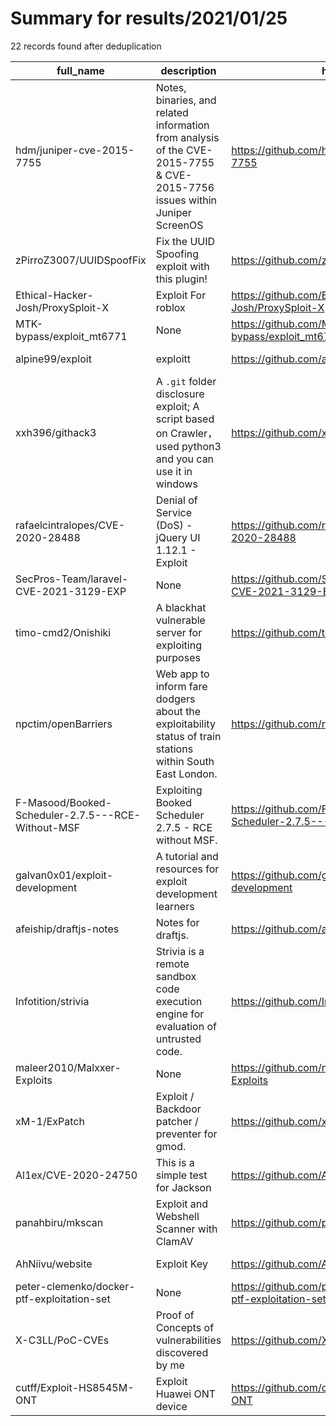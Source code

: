 
# Summary for results/2021/01/25
    
22 records found after deduplication

| full_name | description | html_url | matched_list | matched_count | pushed_at | size | stargazers_count | language | forks_count |
|---------------------------------------------------|----------------------------------------------------------------------------------------------------------------------------|----------------------------------------------------------------------|----------------------------------|-----------------|---------------------------|--------|--------------------|------------|---------------|
| hdm/juniper-cve-2015-7755 | Notes, binaries, and related information from analysis of the CVE-2015-7755 & CVE-2015-7756 issues within Juniper ScreenOS | https://github.com/hdm/juniper-cve-2015-7755 | ['cve-2'] | 1 | 2021-01-25 21:45:52+00:00 | 181714 | 101 | C | 40 |
| zPirroZ3007/UUIDSpoofFix | Fix the UUID Spoofing exploit with this plugin! | https://github.com/zPirroZ3007/UUIDSpoofFix | ['exploit'] | 1 | 2021-01-25 23:03:46+00:00 | 79 | 6 | Java | 3 |
| Ethical-Hacker-Josh/ProxySploit-X | Exploit For roblox | https://github.com/Ethical-Hacker-Josh/ProxySploit-X | ['exploit', 'sploit'] | 2 | 2021-01-25 22:42:55+00:00 | 0 | 0 | | 0 |
| MTK-bypass/exploit_mt6771 | None | https://github.com/MTK-bypass/exploit_mt6771 | ['exploit'] | 1 | 2021-01-25 17:41:29+00:00 | 0 | 7 | C | 5 |
| alpine99/exploit | exploitt | https://github.com/alpine99/exploit | ['exploit'] | 1 | 2021-01-25 14:42:05+00:00 | 2 | 0 | | 0 |
| xxh396/githack3 | A `.git` folder disclosure exploit; A script based on Crawler，used python3 and you can use it in windows | https://github.com/xxh396/githack3 | ['exploit'] | 1 | 2021-01-25 14:06:08+00:00 | 3 | 0 | Python | 0 |
| rafaelcintralopes/CVE-2020-28488 | Denial of Service (DoS) - jQuery UI 1.12.1 - Exploit | https://github.com/rafaelcintralopes/CVE-2020-28488 | ['cve-2', 'exploit'] | 2 | 2021-01-25 13:24:54+00:00 | 2 | 0 | HTML | 0 |
| SecPros-Team/laravel-CVE-2021-3129-EXP | None | https://github.com/SecPros-Team/laravel-CVE-2021-3129-EXP | ['cve-2'] | 1 | 2021-01-25 08:49:59+00:00 | 70 | 18 | Python | 7 |
| timo-cmd2/Onishiki | A blackhat vulnerable server for exploiting purposes | https://github.com/timo-cmd2/Onishiki | ['exploit'] | 1 | 2021-01-25 08:34:41+00:00 | 20 | 1 | C | 0 |
| npctim/openBarriers | Web app to inform fare dodgers about the exploitability status of train stations within South East London. | https://github.com/npctim/openBarriers | ['exploit'] | 1 | 2021-01-25 12:40:18+00:00 | 91 | 0 | PHP | 0 |
| F-Masood/Booked-Scheduler-2.7.5---RCE-Without-MSF | Exploiting Booked Scheduler 2.7.5 - RCE without MSF. | https://github.com/F-Masood/Booked-Scheduler-2.7.5---RCE-Without-MSF | ['exploit', 'rce'] | 2 | 2021-01-25 06:57:22+00:00 | 340 | 1 | | 0 |
| galvan0x01/exploit-development | A tutorial and resources for exploit development learners | https://github.com/galvan0x01/exploit-development | ['exploit'] | 1 | 2021-01-25 10:20:31+00:00 | 385 | 1 | | 0 |
| afeiship/draftjs-notes | Notes for draftjs. | https://github.com/afeiship/draftjs-notes | ['rce'] | 1 | 2021-01-25 00:54:25+00:00 | 58 | 0 | JavaScript | 0 |
| Infotition/strivia | Strivia is a remote sandbox code execution engine for evaluation of untrusted code. | https://github.com/Infotition/strivia | ['remote code execution'] | 1 | 2021-01-25 15:12:30+00:00 | 323 | 1 | TypeScript | 0 |
| maleer2010/Malxxer-Exploits | None | https://github.com/maleer2010/Malxxer-Exploits | ['exploit'] | 1 | 2021-01-25 03:02:32+00:00 | 33 | 0 | Lua | 0 |
| xM-1/ExPatch | Exploit / Backdoor patcher / preventer for gmod. | https://github.com/xM-1/ExPatch | ['exploit'] | 1 | 2021-01-25 09:47:29+00:00 | 16 | 1 | Lua | 0 |
| Al1ex/CVE-2020-24750 | This is a simple test for Jackson | https://github.com/Al1ex/CVE-2020-24750 | ['cve-2'] | 1 | 2021-01-25 09:23:40+00:00 | 218 | 0 | Java | 0 |
| panahbiru/mkscan | Exploit and Webshell Scanner with ClamAV | https://github.com/panahbiru/mkscan | ['exploit'] | 1 | 2021-01-25 06:44:50+00:00 | 116 | 0 | Shell | 0 |
| AhNiivu/website | Exploit Key | https://github.com/AhNiivu/website | ['exploit'] | 1 | 2021-01-25 14:10:46+00:00 | 2 | 0 | | 0 |
| peter-clemenko/docker-ptf-exploitation-set | None | https://github.com/peter-clemenko/docker-ptf-exploitation-set | ['exploit'] | 1 | 2021-01-25 10:09:31+00:00 | 15 | 0 | PowerShell | 0 |
| X-C3LL/PoC-CVEs | Proof of Concepts of vulnerabilities discovered by me | https://github.com/X-C3LL/PoC-CVEs | ['cve poc', 'vulnerability poc'] | 2 | 2021-01-25 15:41:28+00:00 | 24 | 6 | Python | 6 |
| cutff/Exploit-HS8545M-ONT | Exploit Huawei ONT device | https://github.com/cutff/Exploit-HS8545M-ONT | ['exploit'] | 1 | 2021-01-25 13:04:53+00:00 | 17119 | 0 | | 1 |
